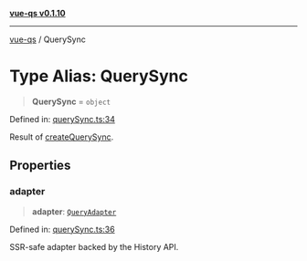 [**vue-qs v0.1.10**](../README.md)

***

[vue-qs](../README.md) / QuerySync

# Type Alias: QuerySync

> **QuerySync** = `object`

Defined in: [querySync.ts:34](https://github.com/iamsomraj/vue-qs/blob/fa7480bd601b09f7ce1b80df8786e16589ef7fc2/src/querySync.ts#L34)

Result of [createQuerySync](../functions/createQuerySync.md).

## Properties

### adapter

> **adapter**: [`QueryAdapter`](QueryAdapter.md)

Defined in: [querySync.ts:36](https://github.com/iamsomraj/vue-qs/blob/fa7480bd601b09f7ce1b80df8786e16589ef7fc2/src/querySync.ts#L36)

SSR-safe adapter backed by the History API.
